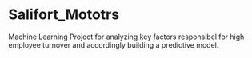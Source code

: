 # Salifort_Mototrs
Machine Learning Project for analyzing key factors responsibel for high employee turnover and accordingly building a predictive model.
